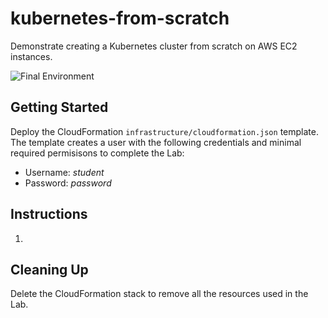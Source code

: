 # kubernetes-from-scratch

Demonstrate creating a Kubernetes cluster from scratch on AWS EC2 instances.

![Final Environment](https://user-images.githubusercontent.com/3911650/43988366-7cb33eb4-9cf1-11e8-8969-f8063b626bfc.png)

## Getting Started

Deploy the CloudFormation `infrastructure/cloudformation.json` template. The template creates a user with the following credentials and minimal required permisisons to complete the Lab:

- Username: _student_
- Password: _password_

## Instructions

1. 

## Cleaning Up

Delete the CloudFormation stack to remove all the resources used in the Lab.
